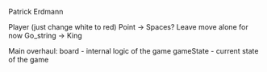 Patrick Erdmann


Player (just change white to red)
Point -> Spaces?
Leave move alone for now
Go_string -> King

Main overhaul:
board - internal logic of the game
gameState - current state of the game
